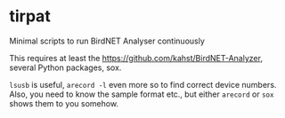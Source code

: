 # tirpat
Minimal scripts to run BirdNET Analyser continuously

This requires at least the https://github.com/kahst/BirdNET-Analyzer, several Python packages, sox. 

`lsusb` is useful, `arecord -l` even more so to find correct device numbers. 
Also, you need to know the sample format etc., but either `arecord` or `sox` shows them to you somehow. 
